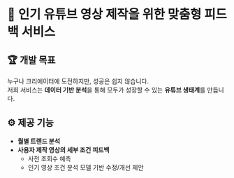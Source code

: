 # 🌟 인기 유튜브 영상 제작을 위한 맞춤형 피드백 서비스

## 🏆 개발 목표  
누구나 크리에이터에 도전하지만, 성공은 쉽지 않습니다.  
저희 서비스는 **데이터 기반 분석**을 통해 모두가 성장할 수 있는 **유튜브 생태계**를 만듭니다.  

## ⚙️ 제공 기능  
- **월별 트렌드 분석**  
- **사용자 제작 영상의 세부 조건 피드백**  
  - 사전 조회수 예측
  - 인기 영상 조건 분석 모델 기반 수정/개선 제안
